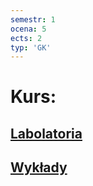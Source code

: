 ```yaml
---
semestr: 1
ocena: 5
ects: 2
typ: 'GK'
---
```


# Kurs:
## [Labolatoria](Notatki/Semestr%201/Technologie%20informacyjne/Labolatoria/Labolatoria.md)
## [Wykłady](Notatki/Semestr%201/Technologie%20informacyjne/Wyk%C5%82ady/Wyk%C5%82ady.md)